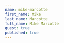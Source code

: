 ```yaml
---
name: mike-marcotte
first_name: Mike
last_name: Marcotte
full_name: Mike Marcotte
guest: true
published: true
---
```

